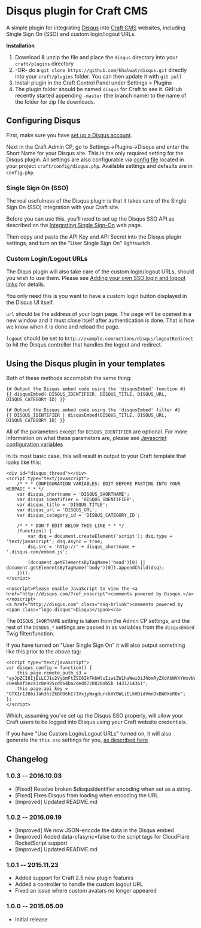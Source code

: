 # Disqus plugin for Craft CMS

A simple plugin for integrating [Disqus](https://disqus.com) into [Craft CMS](http://buildwithcraft.com) websites, including Single Sign On (SSO) and custom login/logout URLs.

**Installation**

1. Download & unzip the file and place the `disqus` directory into your `craft/plugins` directory
2.  -OR- do a `git clone https://github.com/khalwat/disqus.git` directly into your `craft/plugins` folder.  You can then update it with `git pull`
3. Install plugin in the Craft Control Panel under Settings > Plugins
4. The plugin folder should be named `disqus` for Craft to see it.  GitHub recently started appending `-master` (the branch name) to the name of the folder for zip file downloads.

## Configuring Disqus

First, make sure you have [set up a Disqus account](https://disqus.com/websites/).

Next in the Craft Admin CP, go to Settings->Plugins->Disqus and enter the Short Name for your Disqus site.  This is the only required setting for the Disqus plugin.
All settings are also configurable via [config file](https://craftcms.com/docs/plugins/plugin-settings#config-file) located in your project `craft/config/disqus.php`.
Available settings and defaults are in `config.php`.

### Single Sign On (SSO)

The real usefulness of the Disqus plugin is that it takes care of the Single Sign On (SSO) integration with your Craft site.

Before you can use this, you'll need to set up the Disqus SSO API as described on the [Integrating Single Sign-On](https://help.disqus.com/customer/portal/articles/236206-integrating-single-sign-on) web page.

Then copy and paste the API Key and API Secret into the Disqus plugin settings, and turn on the "User Single Sign On" lightswitch.

### Custom Login/Logout URLs

The Diqus plugin will also take care of the custom login/logout URLs, should you wish to use them.  Please see [Adding your own SSO login and logout links](https://help.disqus.com/customer/portal/articles/236206-integrating-single-sign-on#sso-login) for details.

You only need this is you want to have a custom login button displayed in the Disqus UI itself.  

`url` should be the address of your login page. The page will be opened in a new window and it must close itself after authentication is done. That is how we know when it is done and reload the page.

`logout` should be set to `http://example.com/actions/disqus/logoutRedirect` to hit the Disqus controller that handles the logout and redirect.

## Using the Disqus plugin in your templates

Both of these methods accomplish the same thing:

	{# Output the Disqus embed code using the 'disqusEmbed' function #}
    {{ disqusEmbed( DISQUS_IDENTIFIER, DISQUS_TITLE, DISQUS_URL, DISQUS_CATEGORY_ID) }}

	{# Output the Disqus embed code using the 'disqusEmbed' filter #}
    {{ DISQUS_IDENTIFIER | disqusEmbed(DISQUS_TITLE, DISQUS_URL, DISQUS_CATEGORY_ID) }}

All of the parameters except for `DISQUS_IDENTIFIER` are optional.  For more information on what these parameters are, please see [Javascript configuration variables](https://help.disqus.com/customer/portal/articles/472098-javascript-configuration-variables)

In its most basic case, this will result in output to your Craft template that looks like this:

	<div id="disqus_thread"></div>
	<script type="text/javascript">
	    /* * * CONFIGURATION VARIABLES: EDIT BEFORE PASTING INTO YOUR WEBPAGE * * */
	    var disqus_shortname = 'DISQUS_SHORTNAME';
	    var disqus_identifier = 'DISQUS_IDENTIFIER';
	    var disqus_title = 'DISQUS_TITLE';
	    var disqus_url = 'DISQUS_URL';
	    var disqus_category_id = 'DISQUS_CATEGORY_ID';

	    /* * * DON'T EDIT BELOW THIS LINE * * */
	    (function() {
	        var dsq = document.createElement('script'); dsq.type = 'text/javascript'; dsq.async = true;
	        dsq.src = 'http://' + disqus_shortname + '.disqus.com/embed.js';

	        (document.getElementsByTagName('head')[0] || document.getElementsByTagName('body')[0]).appendChild(dsq);
	    })();
	</script>

	<noscript>Please enable JavaScript to view the <a href="http://disqus.com/?ref_noscript">comments powered by Disqus.</a></noscript>
	<a href="http://disqus.com" class="dsq-brlink">comments powered by <span class="logo-disqus">Disqus</span></a>

The `DISQUS_SHORTNAME` setting is taken from the Admin CP settings, and the rest of the `DISQUS_*` settings are passed in as variables from the `disqusEmbed` Twig filter/function.

If you have turned on "User Single Sign On" it will also output something like this prior to the above tag:

	<script type="text/javascript">
	var disqus_config = function() {
	    this.page.remote_auth_s3 = "eyJpZCI6IjEiLCJ1c2VybmFtZSI6IkFkbWluIiwiZW1haWwiOiJhbmRyZXdAbWVnYWxvbWFuaWFjLmNvbSJ9 c0e4b8f2eca3c0e995cdd64ba2dedd720820ab5b 1431214361";
	    this.page.api_key = "GTX1r1JBbiJah3hzZkBO06hI71VxjyWxgdurckHYBWLiELkHDidVmnDkBW0XeROe";
	};
	</script>

Which, assuming you've set up the Disqus SSO properly, will allow your Craft users to be logged into Disqus using your Craft website credentials.

If you have "Use Custom Login/Logout URLs" turned on, it will also generate the `this.sso` settings for you, [as described here](https://help.disqus.com/customer/portal/articles/236206-integrating-single-sign-on#sso-login)

## Changelog

### 1.0.3 -- 2016.10.03

* [Fixed] Resolve broken $disqusIdentifier encoding when set as a string.
* [Fixed] Fixes Disqus from loading when encoding the URL
* [Improved] Updated README.md

### 1.0.2 -- 2016.09.19

* [Improved] We now JSON-encode the data in the Disqus embed
* [Improved] Added data-cfasync=false to the script tags for CloudFlare RocketScript support
* [Improved] Updated README.md

### 1.0.1 -- 2015.11.23

* Added support for Craft 2.5 new plugin features
* Added a controller to handle the custom logout URL
* Fixed an issue where custom avatars no longer appeared

### 1.0.0 -- 2015.05.09

* Initial release
